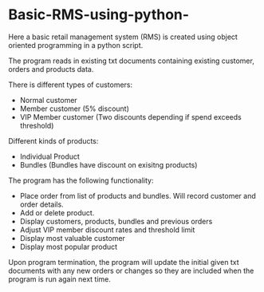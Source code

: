 # Basic-RMS-using-python-
Here a basic retail management system (RMS) is created using object oriented programming in a python script.

The program reads in existing txt documents containing existing customer, orders and products data.

There is different types of customers:

- Normal customer
- Member customer (5% discount)
- VIP Member customer (Two discounts depending if spend exceeds threshold)

Different kinds of products:

- Individual Product
- Bundles (Bundles have discount on exisitng products)

The program has the following functionality:

- Place order from list of products and bundles. Will record customer and order details.
- Add or delete product.
- Display customers, products, bundles and previous orders
- Adjust VIP member discount rates and threshold limit
- Display most valuable customer
- Display most popular product

Upon program termination, the program will update the initial given txt documents with any new orders or changes so they are included when the program is run again next time.
